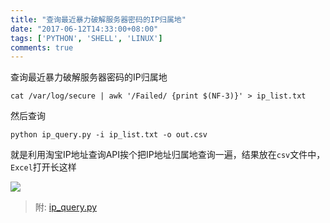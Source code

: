 ```yaml
---
title: "查询最近暴力破解服务器密码的IP归属地"
date: "2017-06-12T14:33:00+08:00"
tags: ['PYTHON', 'SHELL', 'LINUX']
comments: true
---
```



查询最近暴力破解服务器密码的IP归属地

```shell
cat /var/log/secure | awk '/Failed/ {print $(NF-3)}' > ip_list.txt
```

然后查询

```shell
python ip_query.py -i ip_list.txt -o out.csv
```

就是利用淘宝IP地址查询API挨个把IP地址归属地查询一遍，结果放在`csv`文件中，`Excel`打开长这样

![](~/14-41-30.jpg)

> 附: [ip_query.py](https://github.com/ferstar/learnote/tree/master/%E6%89%B9%E9%87%8F%E6%9F%A5%E8%AF%A2IP%E5%BD%92%E5%B1%9E%E5%9C%B0%E8%84%9A%E6%9C%AC)